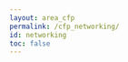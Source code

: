 ```yaml
---
layout: area_cfp
permalink: /cfp_networking/
id: networking
toc: false
---
```


<!-- This page content is automatically generated based on the page ID -->

